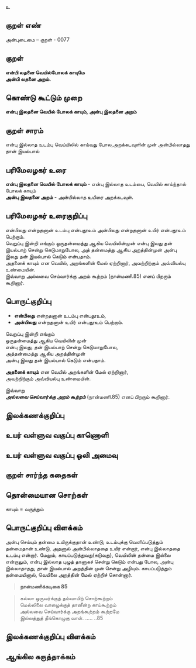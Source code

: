 உ

## குறள் எண் 

அன்புடைமை – குறள் - 0077  

## குறள் 

**என்பி லதனை வெயில்போலக் காயுமே  
அன்பி லதனை அறம்.** 

## கொண்டு கூட்டும் முறை

**என்பு இலதனை வெயில் போலக் காயும், அன்பு இலதனை அறம்**  

## குறள் சாரம் 

என்பு  இல்லாத உடம்பு வெய்யிலில் காய்வது போல,அறக்கடவுளின் முன் அன்பில்லாதது தான் இயல்பால் 

## பரிமேலழகர் உரை

**என்பு இலதனை வெயில் போலக் காயும்** - என்பு இல்லாத உடம்பை, வெயில் காய்ந்தால் போலக் காயும்  
**அன்பு இலதனை அறம்** - அன்பில்லாத உயிரை அறக்கடவுள்.  

## பரிமேலழகர் உரைகுறிப்பு   

என்பிலது என்றதனான் உடம்பு என்பதூஉம் அன்பிலது என்றதனான் உயிர் என்பதூஉம் பெற்றாம்.  
வெறுப்பு இன்றி எங்கும் ஒருதன்மைத்து ஆகிய வெயிலின்முன் என்பு இலது தன் இயல்பாற் சென்று கெடுமாறுபோல, அத் தன்மைத்து ஆகிய அறத்தின்முன் அன்பு இலது தன் இயல்பால் கெடும் என்பதாம்.  
அதனைக் காயும் என வெயில், அறங்களின் மேல் ஏற்றினார், அவற்றிற்கும் அவ்வியல்பு உண்மையின்.  
இவ்வாறு அல்லவை செய்வார்க்கு அறம் கூற்றம் (நான்மணி.85) எனப் பிறரும் கூறினார்.  

## பொருட்குறிப்பு 

* **என்பிலது** என்றதனான் உடம்பு என்பதூஉம்,  
* **அன்பிலது** என்றதனான் உயிர் என்பதூஉம் பெற்றாம்.  

வெறுப்பு இன்றி எங்கும்   
ஒருதன்மைத்து ஆகிய வெயிலின் முன்  
என்பு இலது, தன் இயல்பாற் சென்று கெடுமாறுபோல,  
அத்தன்மைத்து ஆகிய அறத்தின்முன்  
அன்பு இலது 
தன் இயல்பால் கெடும் என்பதாம். 

**அதனைக் காயும்** என வெயில் அறங்களின் மேல் ஏற்றினார்,  
அவற்றிற்கும் அவ்வியல்பு உண்மையின்.  

இவ்வாறு  
_**அல்லவை செய்வார்க்கு அறம் கூற்றம்**_ (நான்மணி.85) எனப் பிறரும் கூறினார்.  

## இலக்கணக்குறிப்பு  


## உயர் வள்ளுவ வகுப்பு காணொளி


## உயர் வள்ளுவ வகுப்பு ஒலி அமைவு 

 
## குறள் சார்ந்த கதைகள் 


## தொன்மையான சொற்கள்

காயும் = வருத்தும்

## பொருட்குறிப்பு விளக்கம்

அன்பு செய்யும் தன்மை உயிருக்குதான் உண்டு, உடம்புக்கு வெளிப்படுத்தும் தன்மைதான் உண்டு, அதனால் அன்பில்லாததை உயிர் என்றார், என்பு இல்லாததை உடம்பு என்றார். மேலும், காயப்படுத்துவது(சுடுவது), வெயிலின் தன்மை இல்லை என்றாலும், என்பு இல்லாத புழுத் தானாகச் சென்று கெடும் என்பது போல, அன்பு இல்லாதாதது, தான் இயல்பால் அறத்தின் முன் சென்று அழியும். காயப்படுத்தும் தன்மையினால், வெயிலை அறத்தின் மேல் ஏற்றிச் சொன்னார்.   

>**நான்மணிக்கடிகை 85**  

>கல்லா ஒருவர்க்குத் தம்வாயிற் சொற்கூற்றம்  
>மெல்லிலை வாழைக்குத் தானீன்ற காய்கூற்றம்  
>அல்லவை செய்வார்க்கு அறங்கூற்றம் கூற்றமே  
>இல்லத்துத் தீங்கொழுகு வாள். ..... ..85

## இலக்கணக்குறிப்பு விளக்கம்


## ஆங்கில கருத்தாக்கம் 


